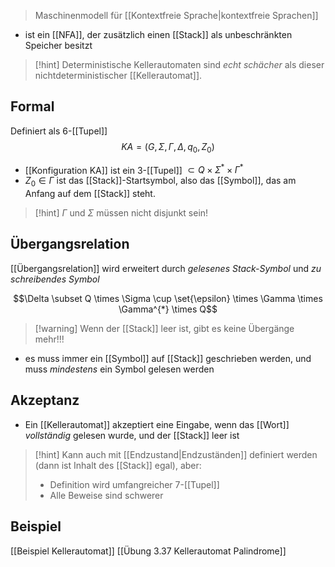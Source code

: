 > Maschinenmodell für [[Kontextfreie Sprache|kontextfreie Sprachen]]

- ist ein [[NFA]], der zusätzlich einen [[Stack]] als unbeschränkten Speicher besitzt

> [!hint] Deterministische Kellerautomaten sind _echt schächer_ als dieser nichtdeterministischer [[Kellerautomat]].



## Formal
Definiert als $6$-[[Tupel]]
$$KA = (G, \Sigma, \Gamma, \Delta, q_{0}, Z_{0})$$
- [[Konfiguration KA]] ist ein 3-[[Tupel]] $\subset Q \times \Sigma^{*} \times \Gamma^{*}$ 
- $Z_{0} \in \Gamma$ ist das [[Stack]]-Startsymbol, also das [[Symbol]], das am Anfang auf dem [[Stack]] steht.

> [!hint] $\Gamma$ und $\Sigma$ müssen nicht disjunkt sein! 
## Übergangsrelation
[[Übergangsrelation]] wird erweitert durch  _gelesenes Stack-Symbol_ und _zu schreibendes Symbol_

$$\Delta \subset Q \times \Sigma \cup \set{\epsilon} \times \Gamma \times \Gamma^{*} \times Q$$

> [!warning] Wenn der [[Stack]] leer ist, gibt es keine Übergänge mehr!!!

- es muss immer ein [[Symbol]] auf [[Stack]] geschrieben werden, und muss _mindestens_ ein Symbol gelesen werden
## Akzeptanz
- Ein [[Kellerautomat]] akzeptiert eine Eingabe, wenn das [[Wort]] _vollständig_ gelesen wurde, und der [[Stack]] leer ist

> [!hint] Kann auch mit [[Endzustand|Endzuständen]] definiert werden (dann ist Inhalt des [[Stack]] egal), aber:
> - Definition wird umfangreicher $7$-[[Tupel]]
> - Alle Beweise sind schwerer


## Beispiel
[[Beispiel Kellerautomat]]
[[Übung 3.37 Kellerautomat Palindrome]]